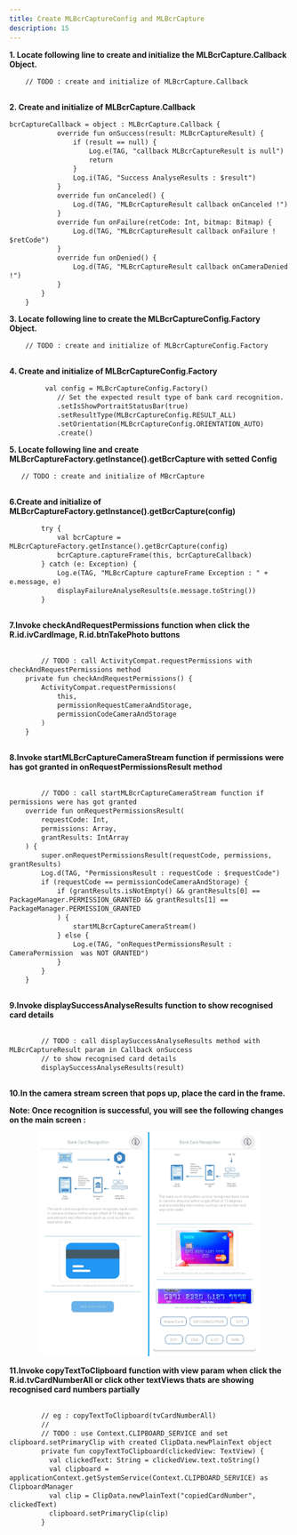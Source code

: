 ```yaml
---
title: Create MLBcrCaptureConfig and MLBcrCapture
description: 15
---
```

<p><strong>1. Locate following line to create and initialize the MLBcrCapture.Callback Object.</strong></p>
<pre><div id="copy-button10" class="copy-btn" title="Copy" onclick="copyCode(this.id)"></div><code>    // TODO : create and initialize of MLBcrCapture.Callback 
<span class="pln">
</span></code></pre>
<p><strong>2. Create and initialize of MLBcrCapture.Callback</strong></p>
<pre><div id="copy-button11" class="copy-btn" title="Copy" onclick="copyCode(this.id)"></div><code>bcrCaptureCallback = object : MLBcrCapture.Callback {
            override fun onSuccess(result: MLBcrCaptureResult) {
                if (result == null) {
                    Log.e(TAG, "callback MLBcrCaptureResult is null")
                    return
                }
                Log.i(TAG, "Success AnalyseResults : $result")
            }
            override fun onCanceled() {
                Log.d(TAG, "MLBcrCaptureResult callback onCanceled !")
            }
            override fun onFailure(retCode: Int, bitmap: Bitmap) {
                Log.d(TAG, "MLBcrCaptureResult callback onFailure ! $retCode")
            }
            override fun onDenied() {
                Log.d(TAG, "MLBcrCaptureResult callback onCameraDenied !")
            }
        }
    }
<span class="pln"></span></code></pre>
<p><strong>3. Locate following line to create the MLBcrCaptureConfig.Factory Object.</strong></p>
<pre><div id="copy-button10" class="copy-btn" title="Copy" onclick="copyCode(this.id)"></div><code>    // TODO : create and initialize of MLBcrCaptureConfig.Factory
<span class="pln">
</span></code></pre>
<p><strong>4. Create and initialize of MLBcrCaptureConfig.Factory</strong></p>
<pre><div id="copy-button11" class="copy-btn" title="Copy" onclick="copyCode(this.id)"></div><code>         val config = MLBcrCaptureConfig.Factory()
            // Set the expected result type of bank card recognition.
            .setIsShowPortraitStatusBar(true)
            .setResultType(MLBcrCaptureConfig.RESULT_ALL)
            .setOrientation(MLBcrCaptureConfig.ORIENTATION_AUTO)
            .create()
<span class="pln"></span></code></pre>
<p><strong>5. Locate following line and create MLBcrCaptureFactory.getInstance().getBcrCapture with setted Config</strong></p>
<pre><div id="copy-button12" class="copy-btn" title="Copy" onclick="copyCode(this.id)"></div><code>   // TODO : create and initialize of MBcrCapture 
<span class="pln">
</span></code></pre>
<p><strong>6.Create and initialize of MLBcrCaptureFactory.getInstance().getBcrCapture(config)</strong></p>
<pre><div id="copy-button13" class="copy-btn" title="Copy" onclick="copyCode(this.id)"></div><code>        try {
            val bcrCapture = MLBcrCaptureFactory.getInstance().getBcrCapture(config)
            bcrCapture.captureFrame(this, bcrCaptureCallback)
        } catch (e: Exception) {
            Log.e(TAG, "MLBcrCapture captureFrame Exception : " + e.message, e)
            displayFailureAnalyseResults(e.message.toString())
        }
 <span class="pln">
</span></code></pre>
<p><strong>7.Invoke checkAndRequestPermissions function when click the R.id.ivCardImage, R.id.btnTakePhoto buttons</strong></p>
<pre><div id="copy-button13" class="copy-btn" title="Copy" onclick="copyCode(this.id)"></div><code>
        // TODO : call ActivityCompat.requestPermissions with checkAndRequestPermissions method
    private fun checkAndRequestPermissions() {
        ActivityCompat.requestPermissions(
            this,
            permissionRequestCameraAndStorage,
            permissionCodeCameraAndStorage
        )
    }
 <span class="pln">
</span></code></pre>
<p><strong>8.Invoke startMLBcrCaptureCameraStream function if permissions were has got granted in onRequestPermissionsResult method</strong></p>
<pre><div id="copy-button13" class="copy-btn" title="Copy" onclick="copyCode(this.id)"></div><code>
        // TODO : call startMLBcrCaptureCameraStream function if permissions were has got granted
    override fun onRequestPermissionsResult(
        requestCode: Int,
        permissions: Array<String?>,
        grantResults: IntArray
    ) {
        super.onRequestPermissionsResult(requestCode, permissions, grantResults)
        Log.d(TAG, "PermissionsResult : requestCode : $requestCode")
        if (requestCode == permissionCodeCameraAndStorage) {
            if (grantResults.isNotEmpty() && grantResults[0] == PackageManager.PERMISSION_GRANTED && grantResults[1] == PackageManager.PERMISSION_GRANTED
            ) {
                startMLBcrCaptureCameraStream()
            } else {
                Log.e(TAG, "onRequestPermissionsResult : CameraPermission  was NOT GRANTED")
            }
        }
    }
 <span class="pln">
</span></code></pre>
<p><strong>9.Invoke displaySuccessAnalyseResults function to show recognised card details</strong></p>
<pre><div id="copy-button13" class="copy-btn" title="Copy" onclick="copyCode(this.id)"></div><code>
        // TODO : call displaySuccessAnalyseResults method with MLBcrCaptureResult param in Callback onSuccess
        // to show recognised card details
        displaySuccessAnalyseResults(result)
 <span class="pln">
</span></code></pre>
<p><strong>10.In the camera stream screen that pops up, place the card in the frame.</strong></p>
<aside class="special">
<p><strong>Note: Once recognition is successful, you will see the following changes on the main screen : </strong></p>
</aside>
<center>
<img style="width: 400.00px " src="assets/ss.jpg" onclick="imageclick(src)">
</center>
<p><strong>11.Invoke copyTextToClipboard function with view param when click the R.id.tvCardNumberAll or click other textViews thats are showing recognised card numbers partially</strong></p>
<pre><div id="copy-button13" class="copy-btn" title="Copy" onclick="copyCode(this.id)"></div><code>
        // eg : copyTextToClipboard(tvCardNumberAll)
        // 
        // TODO : use Context.CLIPBOARD_SERVICE and set clipboard.setPrimaryClip with created ClipData.newPlainText object
        private fun copyTextToClipboard(clickedView: TextView) {
          val clickedText: String = clickedView.text.toString()
          val clipboard = applicationContext.getSystemService(Context.CLIPBOARD_SERVICE) as ClipboardManager
          val clip = ClipData.newPlainText("copiedCardNumber", clickedText)
          clipboard.setPrimaryClip(clip)
        }
 <span class="pln">
</span></code></pre>